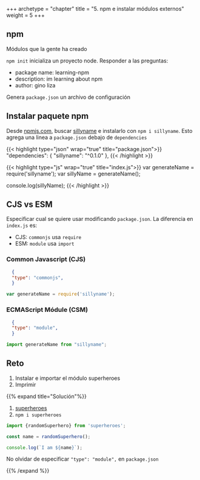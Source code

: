 +++
archetype = "chapter"
title = "5. npm e instalar módulos externos"
weight = 5
+++

## npm
Módulos que la gente ha creado

`npm init` inicializa un proyecto node. Responder a las preguntas:
- package name: learning-npm
- description: im learning about npm
- author: gino liza

Genera `package.json` un archivo de configuración

## Instalar paquete npm
Desde [npmjs.com](https://www.npmjs.com/), buscar [sillyname](https://www.npmjs.com/package/sillyname) e instalarlo con `npm i sillyname`. Esto agrega una linea a `package.json` debajo de `dependencies`

{{< highlight type="json" wrap="true" title="package.json">}}
  "dependencies": {
    "sillyname": "^0.1.0"
  },
{{< /highlight >}}

{{< highlight type="js" wrap="true" title="index.js">}}
var generateName = require('sillyname');
var sillyName = generateName();

console.log(sillyName);
{{< /highlight >}}

## CJS vs ESM 
Especificar cual se quiere usar modificando `package.json`. La diferencia en `index.js` es:
- CJS: `commonjs` usa `require`
- ESM: `module` usa `import`
### Common Javascript (CJS)
```json
  {
  "type": "commonjs",
  }
```

```js
var generateName = require('sillyname');
```

### ECMAScript Módule (CSM)
```json
  {
  "type": "module",
  }
```

```js
import generateName from "sillyname";
```

## Reto
1. Instalar e importar el módulo superheroes
2. Imprimir

{{% expand title="Solución"%}}
1. [superheroes](https://www.npmjs.com/package/superheroes)
2. `npm i superheroes`

```js
import {randomSuperhero} from 'superheroes';

const name = randomSuperhero();

console.log(`I am ${name}`);
```

No olvidar de especificar `"type": "module",` en `package.json`

{{% /expand %}}